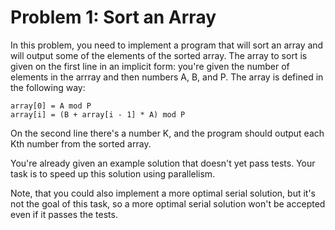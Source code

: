# Problem 1: Sort an Array

In this problem, you need to implement a program that will sort an array and will output some of the elements of the sorted array. The array to sort is given on the first line in an implicit form: you're given the number of elements in the arrray and then numbers A, B, and P. The array is defined in the following way:

```
array[0] = A mod P
array[i] = (B + array[i - 1] * A) mod P
```

On the second line there's a number K, and the program should output each Kth number from the sorted array.

You're already given an example solution that doesn't yet pass tests. Your task is to speed up this solution using parallelism.

Note, that you could also implement a more optimal serial solution, but it's not the goal of this task, so a more optimal serial solution won't be accepted even if it passes the tests.